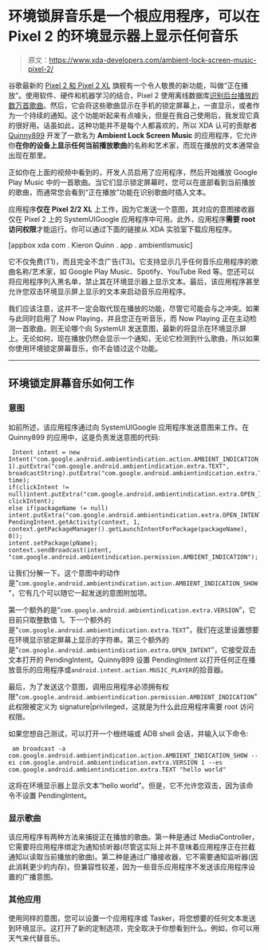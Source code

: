 # 环境锁屏音乐是一个根应用程序，可以在 Pixel 2 的环境显示器上显示任何音乐

> 原文：<https://www.xda-developers.com/ambient-lock-screen-music-pixel-2/>

谷歌最新的 [Pixel 2 和 Pixel 2 XL](https://www.xda-developers.com/google-pixel-2-xl-announced-price/) 旗舰有一个令人敬畏的新功能，叫做“正在播放”。使用软件、硬件和机器学习的结合，Pixel 2 使用离线数据库[识别后台播放的数万首歌曲](https://www.xda-developers.com/how-google-pixel-2-now-playing-works/)。然后，它会将这些歌曲显示在手机的锁定屏幕上，一直显示，或者作为一个持续的通知。这个功能听起来有点噱头，但是在我自己使用后，我发现它真的很好用。话虽如此，这种功能并不是每个人都喜欢的，所以 XDA 认可的贡献者 [Quinny899](https://forum.xda-developers.com/member.php?u=3563640) 开发了一款名为 **Ambient Lock Screen Music** 的应用程序，它允许你**在你的设备上显示任何当前播放歌曲**的名称和艺术家，而现在播放的文本通常会出现在那里。

正如你在上面的视频中看到的，开发人员启用了应用程序，然后开始播放 Google Play Music 中的一首歌曲。当它们显示锁定屏幕时，您可以在底部看到当前播放的歌曲，而通常您会看到“正在播放”功能在识别歌曲时插入文本。

应用程序**仅在 Pixel 2/2 XL** 上工作，因为它发送一个意图，其对应的意图接收器仅在 Pixel 2 上的 SystemUIGoogle 应用程序中可用。此外，应用程序**需要 root 访问权限**才能运行。你可以通过下面的链接从 XDA 实验室下载应用程序。

[appbox xda com . Kieron Quinn . app . ambientlsmusic]

它不仅免费(T1)，而且完全不含广告(T3)。它支持显示几乎任何音乐应用程序的歌曲名称/艺术家，如 Google Play Music、Spotify、YouTube Red 等。您还可以将应用程序列入黑名单，禁止其在环境显示器上显示文本。最后，该应用程序甚至允许您双击环境显示屏上显示的文本来启动音乐应用程序。

我们应该注意，这并不一定会取代现在播放的功能，尽管它可能会与之冲突。如果与此同时启用了 Now Playing，并且您正在听音乐，而 Now Playing 正在主动检测一首歌曲，则无论哪个向 SystemUI 发送意图，最新的将显示在环境显示屏上。无论如何，现在播放仍然会显示一个通知，无论它检测到什么歌曲，所以如果你使用环境锁定屏幕音乐，你不会错过这个功能。

* * *

## 环境锁定屏幕音乐如何工作

### 意图

如前所述，该应用程序通过向 SystemUIGoogle 应用程序发送意图来工作。在 Quinny899 的应用中，这是负责发送意图的代码:

```
 Intent intent = new Intent("com.google.android.ambientindication.action.AMBIENT_INDICATION_SHOW").putExtra("com.google.android.ambientindication.extra.VERSION", 1).putExtra("com.google.android.ambientindication.extra.TEXT", broadcastString).putExtra("com.google.android.ambientindication.extra.TTL_MILLIS", time);
if(clickIntent != null)intent.putExtra("com.google.android.ambientindication.extra.OPEN_INTENT", clickIntent);
else if(packageName != null) intent.putExtra("com.google.android.ambientindication.extra.OPEN_INTENT", PendingIntent.getActivity(context, 1, context.getPackageManager().getLaunchIntentForPackage(packageName), 0));
intent.setPackage(pName);
context.sendBroadcast(intent, "com.google.android.ambientindication.permission.AMBIENT_INDICATION"); 
```

让我们分解一下。这个意图中的动作是“`com.google.android.ambientindication.action.AMBIENT_INDICATION_SHOW`”，它有几个可以随它一起发送的意图附加项。

第一个额外的是“`com.google.android.ambientindication.extra.VERSION`”，它目前只取整数值 1。下一个额外的是“`com.google.android.ambientindication.extra.TEXT`”，我们在这里设置想要在环境显示锁定屏幕上显示的字符串。第三个额外的是“`com.google.android.ambientindication.extra.OPEN_INTENT`”，它接受双击文本打开的 PendingIntent。Quinny899 设置 PendingIntent 以打开任何正在播放音乐的应用程序或`android.intent.action.MUSIC_PLAYER`的拾音器。

最后，为了发送这个意图，调用应用程序必须拥有权限“`com.google.android.ambientindication.permission.AMBIENT_INDICATION`”此权限被定义为 signature|privileged，这就是为什么此应用程序需要 root 访问权限。

如果您想自己测试，可以打开一个根终端或 ADB shell 会话，并输入以下命令:

```
 am broadcast -a com.google.android.ambientindication.action.AMBIENT_INDICATION_SHOW --ei com.google.android.ambientindication.extra.VERSION 1 --es com.google.android.ambientindication.extra.TEXT "hello world" 
```

这将在环境显示器上显示文本“hello world”。但是，它不允许您双击，因为该命令不设置 PendingIntent。

### 显示歌曲

该应用程序有两种方法来捕捉正在播放的歌曲。第一种是通过 MediaController，它需要将应用程序绑定为通知侦听器(尽管这实际上并不意味着应用程序正在拦截通知以读取当前播放的歌曲)。第二种是通过广播接收器，它不需要通知监听器(因此消耗更少的内存)，但兼容性较差，因为一些音乐应用程序不发送该应用程序设置的广播意图。

### 其他应用

使用同样的意图，您可以设置一个应用程序或 Tasker，将您想要的任何文本发送到环境显示。这打开了新的定制选项，完全取决于你想看到什么。例如，你可以用天气来代替音乐。